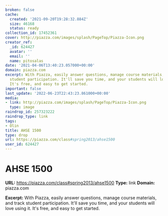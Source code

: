```yaml
---
broken: false
cache:
  created: '2021-09-20T19:28:32.884Z'
  size: 46168
  status: ready
collection_id: 17452361
cover: http://piazza.com/images/splash/PageTop/Piazza-Icon.png
creator_ref:
  _id: 624427
  avatar: ''
  email: ''
  name: pitosalas
date: '2021-04-06T13:40:23.057000+00:00'
domain: piazza.com
excerpt: With Piazza, easily answer questions, manage course materials, and track
  student participation. It'll save you time, and your students will love using it.
  It's free, and easy to get started.
important: false
last_update: '2022-06-23T22:43:23.861000+00:00'
media:
- link: http://piazza.com/images/splash/PageTop/Piazza-Icon.png
  type: image
raindrop_id: 257323222
raindrop_type: link
tags:
- Olin
title: AHSE 1500
type: drop
url: https://piazza.com/class#spring2013/ahse1500
user_id: 624427
---
```


# AHSE 1500

**URL:** https://piazza.com/class#spring2013/ahse1500
**Type:** link
**Domain:** piazza.com

**Excerpt:** With Piazza, easily answer questions, manage course materials, and track student participation. It'll save you time, and your students will love using it. It's free, and easy to get started.
